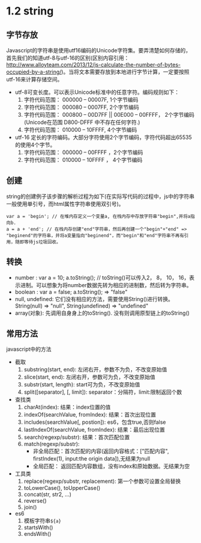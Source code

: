 # 1.2 string

## 字节存放
Javascript的字符串是使用utf16编码的Unicode字符集。要弄清楚如何存储的，首先我们的知道utf-8与utf-16的区别(区别内容引用：http://www.alloyteam.com/2013/12/js-calculate-the-number-of-bytes-occupied-by-a-string/)。当将文本需要存放到本地进行字节计算，一定要按照utf-16来计算存储空间。
- utf-8可变长度。可以表示Unicode标准中的任意字符。编码规则如下：
  1. 字符代码范围： 000000 – 00007F, 1个字节编码
  1. 字符代码范围： 000080 – 0007FF, 2个字节编码
  1. 字符代码范围： 000800 – 00D7FF || 00E000 – 00FFFF， 2个字节编码 (Unicode在范围 D800-DFFF 中不存在任何字符.)
  1. 字符代码范围： 010000 – 10FFFF, 4个字节编码
- utf-16 定长的字符编码。大部分字符使用2个字节编码，字符代码超出65535的使用4个字节。
  1. 字符代码范围： 000000 – 00FFFF ，2个字节编码
  1. 字符代码范围： 010000 – 10FFFF ， 4个字节编码

## 创建

string的创建例子该步骤的解析过程为如下(在实际写代码的过程中，js中的字符串一般使用单引号，而html属性字符串使用双引号)。

```
var a = 'begin'; // 在堆内存定义一个变量a, 在栈内存中存放字符串"begin",并将a指向b.
a = a + 'end'; // 在栈内存创建"end"字符串，然后再创建一个"begin"+"end" => "beginend"的字符串，并将a变量指向"beginend"，而"begin"和"end"字符串不再有引用，随即等待js垃圾回收。
``` 

## 转换
- number : var a = 10; a.toString(); // toString()可以传入2， 8， 10， 16，表示进制。可以想象为将number数据先转为相应的进制数，然后转为字符串。
- boolean : var a = false; a.toString(); => "false"
- null, undefined: 它们没有相应的方法，需要使用String()进行转换。String(null) => "null", String(undefined) => "undefined"
- array(对象): 先调用自身身上的toString(). 没有则调用原型链上的toString()

## 常用方法

javascript中的方法

- 截取
    1. substring(start, end): 左闭右开，参数不为负，不改变原始值
    1. slice(start, end): 左闭右开，参数可为负，不改变原始值
    1. substr(start, length): start可为负，不改变原始值
    1. split([separator], [, limit]): separator：分隔符，limit:限制返回个数
- 查找类
    1. charAt(index): 结果：index位置的值
    1. indexOf(searchValue, fromIndex): 结果：首次出现位置
    1. includes(searchValue[, postion]): es6，包含true,否则false
    1. lastIndexOf(searchValue, fromIndex): 结果：最后出现位置 
    1. search(regexp/substr): 结果：首次匹配位置
    1. match(regexp/substr):
       - 非全局匹配：首次匹配的内容(返回内容格式：["匹配内容", firstIndex(1), input:the origin data]),无结果为null
       - 全局匹配： 返回匹配内容数组，没有index和原始数据。无结果为空
- 工具类
    1. replace(regexp/substr, replacement): 第一个参数可设置全局替换
    1. toLowerCase(), toUpperCase()
    1. concat(str, str2, ...)
    1. reverse()
    1. join()
- es6
    1. 模板字符串`${a}`
    1. startsWith()
    1. endsWith()